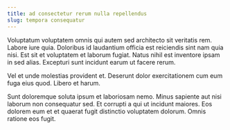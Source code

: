 ```yaml
---
title: ad consectetur rerum nulla repellendus
slug: tempora consequatur
---
```


Voluptatum voluptatem omnis qui autem sed architecto sit veritatis rem. Labore iure quia. Doloribus id laudantium officia est reiciendis sint nam quia nisi. Est sit et voluptatem et laborum fugiat. Natus nihil est inventore ipsam in sed alias. Excepturi sunt incidunt earum ut facere rerum.

Vel et unde molestias provident et. Deserunt dolor exercitationem cum eum fuga eius quod. Libero et harum.

Sunt doloremque soluta ipsum et laboriosam nemo. Minus sapiente aut nisi laborum non consequatur sed. Et corrupti a qui ut incidunt maiores. Eos dolorem eum et et quaerat fugit distinctio voluptatem dolorum. Omnis ratione eos fugit.
